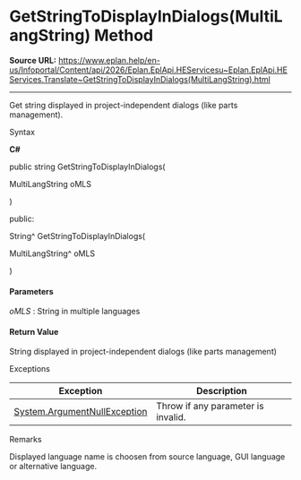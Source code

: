 # GetStringToDisplayInDialogs(MultiLangString) Method

**Source URL:** https://www.eplan.help/en-us/Infoportal/Content/api/2026/Eplan.EplApi.HEServicesu~Eplan.EplApi.HEServices.Translate~GetStringToDisplayInDialogs(MultiLangString).html

---

Get string displayed in project-independent dialogs (like parts management).

Syntax

**C#**



public string GetStringToDisplayInDialogs( 

   MultiLangString oMLS

)

public:

String^ GetStringToDisplayInDialogs( 

   MultiLangString^ oMLS

)


#### Parameters

*oMLS*
:   String in multiple languages

#### Return Value

String displayed in project-independent dialogs (like parts management)

Exceptions

| Exception | Description |
| --- | --- |
| [System.ArgumentNullException](#) | Throw if any parameter is invalid. |

Remarks

Displayed language name is choosen from source language, GUI language or alternative language.
